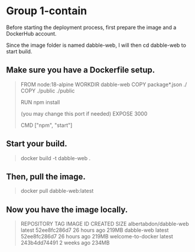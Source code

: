 # Group 1-contain

Before starting the deployment process, first prepare the image and a DockerHub account.

Since the image folder is named dabble-web, I will then cd dabble-web to start build.
## Make sure you have a Dockerfile setup. 


> FROM node:18-alpine
> WORKDIR dabble-web
> COPY package*.json ./
> COPY ./public ./public
> 
> RUN npm install
> 
> (you may change this port if needed)
> EXPOSE 3000
> 
> CMD ["npm", "start"]


## Start your build.
> docker build -t dabble-web .

## Then, pull the image.

> docker pull dabble-web:latest

## Now you have the image locally.


> REPOSITORY               TAG       IMAGE ID       CREATED        SIZE
> albertabdon/dabble-web   latest    52ee8fc286d7   26 hours ago   219MB
> dabble-web               latest    52ee8fc286d7   26 hours ago   219MB
> welcome-to-docker        latest    243b4dd74491   2 weeks ago    234MB


